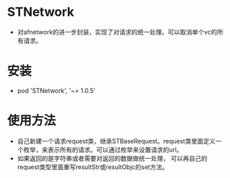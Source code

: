 # STNetwork
* 对afnetwork的进一步封装，实现了对请求的统一处理。可以取消单个vc的所有请求。
# 安装
* pod 'STNetwork', '~> 1.0.5'
# 使用方法
* 自己新建一个请求request类，继承STBaseRequest。request类里面定义一个枚举，来表示所有的请求。可以通过枚举来设置请求的url。
* 如果返回的是字符串或者需要对返回的数据做统一处理， 可以再自己的request类型里面重写resultStr或resultObjc的set方法。
